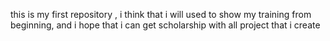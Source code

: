 this is my first repository , i think that i will used to show my training from beginning, and i hope that i can get scholarship with all project that i create
